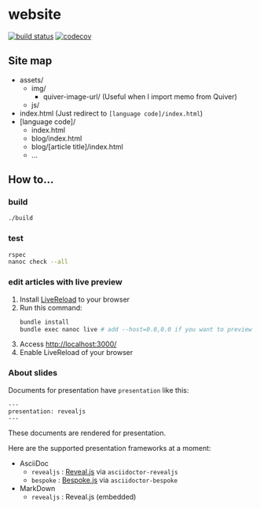 # website

[![build status](https://travis-ci.org/mshibanami/website.svg)](https://travis-ci.org/mshibanami/website)
[![codecov](https://codecov.io/gh/mshibanami/website/branch/master/graph/badge.svg)](https://codecov.io/gh/mshibanami/website)

## Site map

- assets/
    - img/
        - quiver-image-url/ (Useful when I import memo from Quiver)
    - js/
- index.html (Just redirect to `[language code]/index.html`)
- [language code]/
    - index.html
    - blog/index.html
    - blog/[article title]/index.html
    - ...

## How to...

### build

```bash
./build
```

### test

```bash
rspec
nanoc check --all
```

### edit articles with live preview

1. Install [LiveReload](http://livereload.com/) to your browser
2. Run this command:
    ```bash
    bundle install
    bundle exec nanoc live # add --host=0.0,0.0 if you want to preview the site from another devices on the LAN
    ```
3. Access <http://localhost:3000/>
4. Enable LiveReload of your browser

### About slides
Documents for presentation have `presentation` like this:

```
---
presentation: revealjs
---
```

These documents are rendered for presentation.

Here are the supported presentation frameworks at a moment:

* AsciiDoc
    * `revealjs` : [Reveal.js](https://github.com/hakimel/reveal.js) via `asciidoctor-revealjs`
    * `bespoke` : [Bespoke.js](https://github.com/bespokejs/bespoke) via `asciidoctor-bespoke`
* MarkDown
    * `revealjs` : Reveal.js (embedded)
